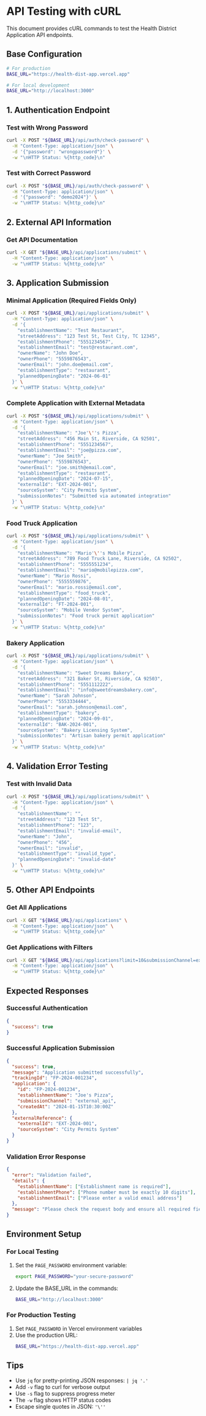 # API Testing with cURL

This document provides cURL commands to test the Health District Application API endpoints.

## Base Configuration

```bash
# For production
BASE_URL="https://health-dist-app.vercel.app"

# For local development
BASE_URL="http://localhost:3000"
```

## 1. Authentication Endpoint

### Test with Wrong Password
```bash
curl -X POST "${BASE_URL}/api/auth/check-password" \
  -H "Content-Type: application/json" \
  -d '{"password": "wrongpassword"}' \
  -w "\nHTTP Status: %{http_code}\n"
```

### Test with Correct Password
```bash
curl -X POST "${BASE_URL}/api/auth/check-password" \
  -H "Content-Type: application/json" \
  -d '{"password": "demo2024"}' \
  -w "\nHTTP Status: %{http_code}\n"
```

## 2. External API Information

### Get API Documentation
```bash
curl -X GET "${BASE_URL}/api/applications/submit" \
  -H "Content-Type: application/json" \
  -w "\nHTTP Status: %{http_code}\n"
```

## 3. Application Submission

### Minimal Application (Required Fields Only)
```bash
curl -X POST "${BASE_URL}/api/applications/submit" \
  -H "Content-Type: application/json" \
  -d '{
    "establishmentName": "Test Restaurant",
    "streetAddress": "123 Test St, Test City, TC 12345",
    "establishmentPhone": "5551234567",
    "establishmentEmail": "test@restaurant.com",
    "ownerName": "John Doe",
    "ownerPhone": "5559876543",
    "ownerEmail": "john.doe@email.com",
    "establishmentType": "restaurant",
    "plannedOpeningDate": "2024-06-01"
  }' \
  -w "\nHTTP Status: %{http_code}\n"
```

### Complete Application with External Metadata
```bash
curl -X POST "${BASE_URL}/api/applications/submit" \
  -H "Content-Type: application/json" \
  -d '{
    "establishmentName": "Joe'\''s Pizza",
    "streetAddress": "456 Main St, Riverside, CA 92501",
    "establishmentPhone": "5551234567",
    "establishmentEmail": "joe@pizza.com",
    "ownerName": "Joe Smith",
    "ownerPhone": "5559876543",
    "ownerEmail": "joe.smith@email.com",
    "establishmentType": "restaurant",
    "plannedOpeningDate": "2024-07-15",
    "externalId": "EXT-2024-001",
    "sourceSystem": "City Permits System",
    "submissionNotes": "Submitted via automated integration"
  }' \
  -w "\nHTTP Status: %{http_code}\n"
```

### Food Truck Application
```bash
curl -X POST "${BASE_URL}/api/applications/submit" \
  -H "Content-Type: application/json" \
  -d '{
    "establishmentName": "Mario'\''s Mobile Pizza",
    "streetAddress": "789 Food Truck Lane, Riverside, CA 92502",
    "establishmentPhone": "5555551234",
    "establishmentEmail": "mario@mobilepizza.com",
    "ownerName": "Mario Rossi",
    "ownerPhone": "5555559876",
    "ownerEmail": "mario.rossi@email.com",
    "establishmentType": "food_truck",
    "plannedOpeningDate": "2024-08-01",
    "externalId": "FT-2024-001",
    "sourceSystem": "Mobile Vendor System",
    "submissionNotes": "Food truck permit application"
  }' \
  -w "\nHTTP Status: %{http_code}\n"
```

### Bakery Application
```bash
curl -X POST "${BASE_URL}/api/applications/submit" \
  -H "Content-Type: application/json" \
  -d '{
    "establishmentName": "Sweet Dreams Bakery",
    "streetAddress": "321 Baker St, Riverside, CA 92503",
    "establishmentPhone": "5551112222",
    "establishmentEmail": "info@sweetdreamsbakery.com",
    "ownerName": "Sarah Johnson",
    "ownerPhone": "5553334444",
    "ownerEmail": "sarah.johnson@email.com",
    "establishmentType": "bakery",
    "plannedOpeningDate": "2024-09-01",
    "externalId": "BAK-2024-001",
    "sourceSystem": "Bakery Licensing System",
    "submissionNotes": "Artisan bakery permit application"
  }' \
  -w "\nHTTP Status: %{http_code}\n"
```

## 4. Validation Error Testing

### Test with Invalid Data
```bash
curl -X POST "${BASE_URL}/api/applications/submit" \
  -H "Content-Type: application/json" \
  -d '{
    "establishmentName": "",
    "streetAddress": "123 Test St",
    "establishmentPhone": "123",
    "establishmentEmail": "invalid-email",
    "ownerName": "John",
    "ownerPhone": "456",
    "ownerEmail": "invalid",
    "establishmentType": "invalid_type",
    "plannedOpeningDate": "invalid-date"
  }' \
  -w "\nHTTP Status: %{http_code}\n"
```

## 5. Other API Endpoints

### Get All Applications
```bash
curl -X GET "${BASE_URL}/api/applications" \
  -H "Content-Type: application/json" \
  -w "\nHTTP Status: %{http_code}\n"
```

### Get Applications with Filters
```bash
curl -X GET "${BASE_URL}/api/applications?limit=10&submissionChannel=external_api" \
  -H "Content-Type: application/json" \
  -w "\nHTTP Status: %{http_code}\n"
```

## Expected Responses

### Successful Authentication
```json
{
  "success": true
}
```

### Successful Application Submission
```json
{
  "success": true,
  "message": "Application submitted successfully",
  "trackingId": "FP-2024-001234",
  "application": {
    "id": "FP-2024-001234",
    "establishmentName": "Joe's Pizza",
    "submissionChannel": "external_api",
    "createdAt": "2024-01-15T10:30:00Z"
  },
  "externalReference": {
    "externalId": "EXT-2024-001",
    "sourceSystem": "City Permits System"
  }
}
```

### Validation Error Response
```json
{
  "error": "Validation failed",
  "details": {
    "establishmentName": ["Establishment name is required"],
    "establishmentPhone": ["Phone number must be exactly 10 digits"],
    "establishmentEmail": ["Please enter a valid email address"]
  },
  "message": "Please check the request body and ensure all required fields are provided with valid values"
}
```

## Environment Setup

### For Local Testing
1. Set the `PAGE_PASSWORD` environment variable:
   ```bash
   export PAGE_PASSWORD="your-secure-password"
   ```

2. Update the BASE_URL in the commands:
   ```bash
   BASE_URL="http://localhost:3000"
   ```

### For Production Testing
1. Set `PAGE_PASSWORD` in Vercel environment variables
2. Use the production URL:
   ```bash
   BASE_URL="https://health-dist-app.vercel.app"
   ```

## Tips

- Use `jq` for pretty-printing JSON responses: `| jq '.'`
- Add `-v` flag to curl for verbose output
- Use `-s` flag to suppress progress meter
- The `-w` flag shows HTTP status codes
- Escape single quotes in JSON: `'\''`
